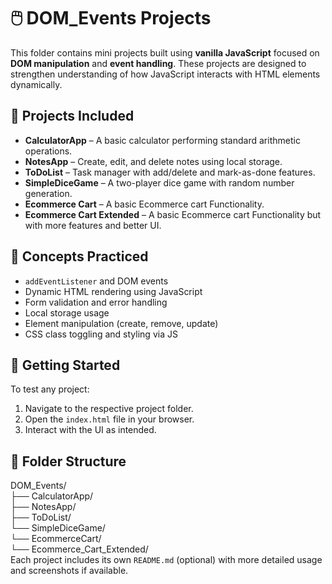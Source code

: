 # 🖱️ DOM_Events Projects

This folder contains mini projects built using **vanilla JavaScript** focused on **DOM manipulation** and **event handling**. These projects are designed to strengthen understanding of how JavaScript interacts with HTML elements dynamically.

## 📂 Projects Included


- **CalculatorApp** – A basic calculator performing standard arithmetic operations.
- **NotesApp** – Create, edit, and delete notes using local storage.
- **ToDoList** – Task manager with add/delete and mark-as-done features.
- **SimpleDiceGame** – A two-player dice game with random number generation.
- **Ecommerce Cart** – A basic Ecommerce cart Functionality.
- **Ecommerce Cart Extended** – A basic Ecommerce cart Functionality but with more features and better UI.


## 🧠 Concepts Practiced

- `addEventListener` and DOM events
- Dynamic HTML rendering using JavaScript
- Form validation and error handling
- Local storage usage
- Element manipulation (create, remove, update)
- CSS class toggling and styling via JS

## 🚀 Getting Started

To test any project:
1. Navigate to the respective project folder.
2. Open the `index.html` file in your browser.
3. Interact with the UI as intended.

## 📁 Folder Structure

DOM_Events/<br>
 ├── CalculatorApp/<br>
 ├── NotesApp/<br>
 ├── ToDoList/<br>
 └── SimpleDiceGame/<br>
 └── EcommerceCart/<br>
 └── Ecommerce_Cart_Extended/<br>
Each project includes its own `README.md` (optional) with more detailed usage and screenshots if available.